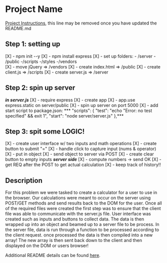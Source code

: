 # Project Name

[Project Instructions](./INSTRUCTIONS.md), this line may be removed once you have updated the README.md

## Step 1: setting up
[X] - npm init --y
[X] - npm install express
[X] - set up folders:
        - /server
            - /public
                -/scripts
                -/styles
                -/vendors               
[X] - move jQuery => /vendors
[X] - create index.html => /public
[X] - create client.js => /scripts
[X] - create server.js => /server

## Step 2: spin up server
***in server.js***
[X] - require express
[X] - create app
[X] - app.use express.static on server/public
[X] - spin up server on port 5000
[X] - add start script to package.json:
    *** "scripts": {
    "test": "echo \"Error: no test specified\" && exit 1",
    "start": "node server/server.js"
    },*** 

## Step 3: spit some LOGIC!
[X] - create user interface w/ two inputs and math operations
[X] - create button to submit "="
    [X] - handle click to capture input (nums & operator)
    [X] - put in object
    [X] - send object to server via POST
[X] - create clear button to empty inputs
    ***server side***
[X] - compute numbers -> send OK
[X] - get REQ after the POST to get actual calculation
[X] - keep track of history!!
## Description

For this problem we were tasked to create a calculator for a user to use in the browser. Our calculations were meant to occur on the server using POST/GET methods and send results back to the DOM for the user. 
Once all of the required files were created the first step was to ensure that the client file was able to communicate with the server.js file.
User interface was created such as inputs and buttons to collect data. The data is then wrapped up into an object and beamed up to a server file to be process.
In the server file, data is run through a function to be processed according to the client request. once processed the data is then compiled into a new array!
The new array is then sent back down to the client and then displayed on the DOM or users browser!

Additional README details can be found [here](https://github.com/PrimeAcademy/readme-template/blob/master/README.md).
